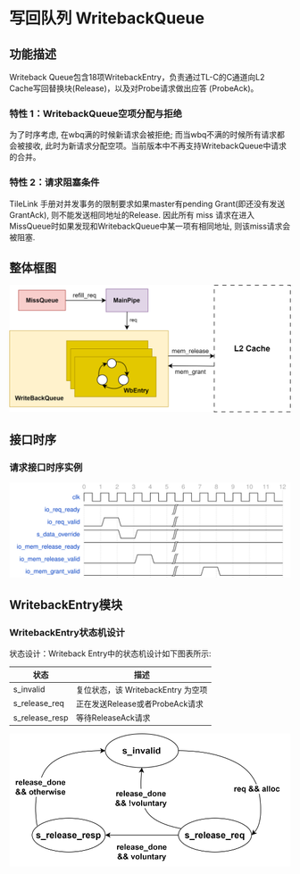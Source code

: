 # 写回队列 WritebackQueue

## 功能描述

Writeback Queue包含18项WritebackEntry，负责通过TL-C的C通道向L2 Cache写回替换块(Release)，以及对Probe请求做出应答 (ProbeAck)。

### 特性 1：WritebackQueue空项分配与拒绝

为了时序考虑, 在wbq满的时候新请求会被拒绝; 而当wbq不满的时候所有请求都会被接收, 此时为新请求分配空项。当前版本中不再支持WritebackQueue中请求的合并。

### 特性 2：请求阻塞条件

TileLink 手册对并发事务的限制要求如果master有pending Grant(即还没有发送GrantAck), 则不能发送相同地址的Release. 因此所有 miss 请求在进入MissQueue时如果发现和WritebackQueue中某一项有相同地址, 则该miss请求会被阻塞.

## 整体框图
![WritebackQueue流程图](./figure/DCache-WritebackQueue.svg)


## 接口时序

### 请求接口时序实例

![WritebackQueue时序](./figure/DCache-WritebackQueue-timing.svg)

## WritebackEntry模块
### WritebackEntry状态机设计
状态设计：Writeback Entry中的状态机设计如下图表所示:

| 状态             | 描述                                   |
|----------------|--------------------------------------|
| s_invalid      | 复位状态，该 WritebackEntry 为空项           |
| s_release_req  | 正在发送Release或者ProbeAck请求          |
| s_release_resp | 等待ReleaseAck请求                       |

![WriteBackEntry状态机示意图](./figure/DCache-WritebackEntry.svg)
